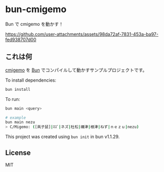 # bun-cmigemo

Bun で cmigemo を動かす！



https://github.com/user-attachments/assets/98da72af-7831-453a-ba97-fed938707d00



## これは何

[cmigemo](https://github.com/koron/cmigemo) を [Bun](https://bun.sh/blog/compile-and-run-c-in-js) でコンパイルして動かすサンプルプロジェクトです。

To install dependencies:

```bash
bun install
```

To run:

```bash
bun main <query>

# example
bun main nezu
> C/Migemo: ([鼡子鼠]|ﾈｽﾞ|ネズ|杜松|禰津|根津|ねず|ｎｅｚｕ|nezu)
```

This project was created using `bun init` in bun v1.1.29.

## License

MIT
